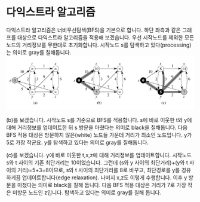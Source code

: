 # 다익스트라 알고리즘

다익스트라 알고리즘은 너비우선탐색(BFS)을 기본으로 합니다.
하단 좌측과 같은 그래프를 대상으로 다익스트라 알고리즘을 적용해 보겠습니다.
우선 시작노드를 제외한 모든 노드의 거리정보를 무한대로 초기화합니다.
시작노드 s를 탐색하고 있다(processing)는 의미로 gray를 칠해둡니다.
![image1](./../img/abc.PNG)

(b)를 보겠습니다. 시작노드 s를 기준으로 BFS를 적용합니다. s에 바로 이웃한 t와 y에 대해 거리정보를 업데이트한 뒤 s 방문을 마쳤다는 의미로 black을 칠해둡니다. 다음 BFS 적용 대상은 방문하지 않은(white) 노드들 가운데 거리가 최소인 노드입니다. y가 5로 가장 작군요. y를 탐색하고 있다는 의미로 gray를 칠해둡니다.

(c)를 보겠습니다. y에 바로 이웃한 t,x,z에 대해 거리정보를 업데이트합니다. 시작노드 s와 t 사이의 기존 최단거리는 10이었습니다. 그런데 (s와 y 사이의 최단거리)+(y와 t 사이의 거리)=5+3=8이므로, s와 t 사이의 최단거리를 8로 바꾸고, 최단경로를 y를 경유하게끔 업데이트합니다(edge relaxation). 나머지 x,z도 이렇게 수행합니다. 이후 y 방문을 마쳤다는 의미로 black을 칠해 둡니다. 다음 BFS 적용 대상은 거리가 7로 가장 작은 미방문 노드인 z입니다. 탐색하고 있다는 의미로 gray를 칠해 둡니다.
